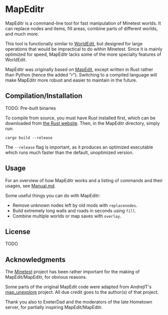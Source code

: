 # MapEditr

MapEditr is a command-line tool for fast manipulation of Minetest worlds. It
can replace nodes and items, fill areas, combine parts of different worlds, and
much more.

This tool is functionally similar to [WorldEdit][1], but designed for large
operations that would be impractical to do within Minetest. Since it is mainly
optimized for speed, MapEditr lacks some of the more specialty features of
WorldEdit.

MapEditr was originally based on [MapEdit][2], except written in Rust rather
than Python (hence the added "r"). Switching to a compiled language will make
MapEditr more robust and easier to maintain in the future.

[1]: https://github.com/Uberi/Minetest-WorldEdit
[2]: https://github.com/random-geek/MapEdit

## Compilation/Installation

TODO: Pre-built binaries

To compile from source, you must have Rust installed first, which can be
downloaded from [the Rust website][3]. Then, in the MapEditr directory, simply
run:

`cargo build --release`

The `--release` flag is important, as it produces an optimized executable which
runs much faster than the default, unoptimized version.

[3]: https://www.rust-lang.org

## Usage

For an overview of how MapEditr works and a listing of commands and their
usages, see [Manual.md](Manual.md).

Some useful things you can do with MapEditr:

- Remove unknown nodes left by old mods with `replacenodes`.
- Build extremely long walls and roads in seconds using `fill`.
- Combine multiple worlds or map saves with `overlay`.

## License

TODO

## Acknowledgments

The [Minetest][4] project has been rather important for the making of
MapEdit/MapEditr, for obvious reasons.

Some parts of the original MapEdit code were adapted from AndrejIT's
[map_unexplore][5] project. All due credit goes to the author(s) of that
project.

Thank you also to ExeterDad and the moderators of the late Hometown server, for
partially inspiring MapEdit/MapEditr.

[4]: https://github.com/minetest/minetest
[5]: https://github.com/AndrejIT/map_unexplore
